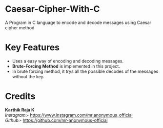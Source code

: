 # Caesar-Cipher-With-C
A Program in C language to encode and decode messages using Caesar cipher method

# Key Features
* Uses a easy way of encoding and decoding messages.
* **Brute-Forcing Method** is implemented in this project.
* In brute forcing method, it trys all the possible decodes of the messages without the key.

# Credits

**Karthik Raja K**<br/>
*Instagram*:-       https://www.instagram.com/mr.anonymous_official<br/>
*Github*:-          https://github.com/mr-anonymous-official
